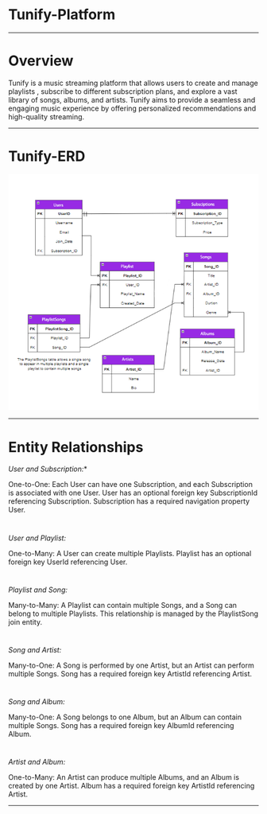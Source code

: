 # Tunify-Platform
---
# Overview

Tunify is a music streaming platform that allows users to create and manage playlists
, subscribe to different subscription plans, and explore a vast library of songs, albums, and artists. Tunify aims to provide a seamless and engaging music experience by offering personalized recommendations and 
high-quality streaming.
 
 ---
 # Tunify-ERD

![Tunify-ERD](./Tunify-Platform/ERD/TunifyERD.png)

---

# Entity Relationships

 *User and Subscription:**

One-to-One: Each User can have one Subscription, and each Subscription is associated with one User.
User has an optional foreign key SubscriptionId referencing Subscription.
Subscription has a required navigation property User.
#
*User and Playlist:*

One-to-Many: A User can create multiple Playlists.
Playlist has an optional foreign key UserId referencing User.

#

*Playlist and Song:*

Many-to-Many: A Playlist can contain multiple Songs, and a Song can belong to multiple Playlists.
This relationship is managed by the PlaylistSong join entity.
#
*Song and Artist:*

Many-to-One: A Song is performed by one Artist, but an Artist can perform multiple Songs.
Song has a required foreign key ArtistId referencing Artist.
#
*Song and Album:*

Many-to-One: A Song belongs to one Album, but an Album can contain multiple Songs.
Song has a required foreign key AlbumId referencing Album.
#
*Artist and Album:*

One-to-Many: An Artist can produce multiple Albums, and an Album is created by one Artist.
Album has a required foreign key ArtistId referencing Artist.

---


